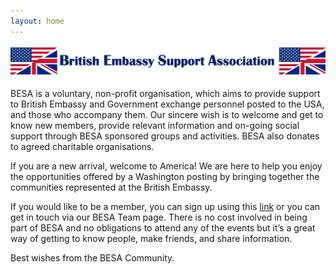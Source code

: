 ```yaml
---
layout: home
---
```


![BESA Logo](/assets/besa-letterhead_orig.png)

BESA is a voluntary, non-profit organisation, which aims to provide support to British Embassy and Government exchange personnel posted to the USA, and those who accompany them. Our sincere wish is to welcome and get to know new members, provide relevant information and on-going social support through BESA sponsored groups and activities. BESA also donates to agreed charitable organisations.

If you are a new arrival, welcome to America! We are here to help you enjoy the opportunities offered by a Washington posting by bringing together the communities represented at the British Embassy.  

If you would like to be a member, you can sign up using this [link](https://eepurl.us20.list-manage.com/subscribe?u=e63e7bfcb175c8e846feb3b8f&id=846ac7dc01) or you can get in touch via our BESA Team page. There is no cost involved in being part of BESA and no obligations to attend any of the events but it’s a great way of getting to know people, make friends, and share information.

Best wishes from the BESA Community.
